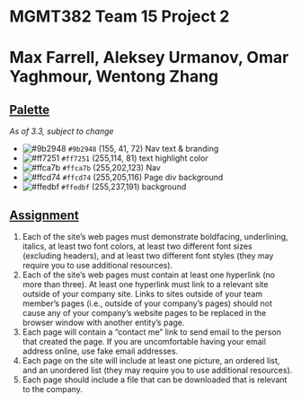 # MGMT382 Team 15 Project 2
# Max Farrell, Aleksey Urmanov, Omar Yaghmour, Wentong Zhang
## [Palette](https://www.color-hex.com/color-palette/1499)
*As of 3.3, subject to change*

- ![#9b2948](https://placehold.co/15x15/9b2948/9b2948.png) `#9b2948` (155, 41, 72) Nav text & branding
- ![#ff7251](https://placehold.co/15x15/ff7251/ff7251.png) `#ff7251` (255,114, 81) text highlight color
- ![#ffca7b](https://placehold.co/15x15/ffca7b/ffca7b.png) `#ffca7b` (255,202,123) Nav
- ![#ffcd74](https://placehold.co/15x15/ffcd74/ffcd74.png) `#ffcd74` (255,205,116) Page div background
- ![#ffedbf](https://placehold.co/15x15/ffedbf/ffedbf.png) `#ffedbf` (255,237,191) background

## [Assignment](https://docs.google.com/document/d/1_ibNTPh-GtRLa8-hMkegh4qR96r4M47Y/)
1. Each of the site’s web pages must demonstrate boldfacing, underlining, italics, at least two font colors, at least two different font sizes (excluding headers),  and at least two different font styles (they may require you to use additional resources). 
2. Each of the site’s web pages must contain at least one hyperlink (no more than three).  At least one hyperlink must link to a relevant site outside of your company site.  Links to sites outside of your team member’s pages (i.e., outside of your company’s pages) should not cause any of your company’s website pages to be replaced in the browser window with another entity’s page.
3. Each page will contain a “contact me” link to send email to the person that created the page.  If you are uncomfortable having your email address online, use fake email addresses.    
4. Each page on the site will include at least one picture, an ordered list, and an unordered list (they may require you to use additional resources).  
5. Each page should include a file that can be downloaded that is relevant to the company.
